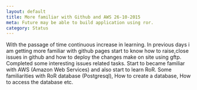 ```yaml
---
layout: default
title: More familiar with Github and AWS 26-10-2015
meta: Future may be able to build application using ror.
category: Status
---
```

With the passage of time continuous increase in learning. In previous days i am getting more familiar with github pages start to know how to raise,close issues in github and how to deploy the changes make on site using gftp. Completed some interesting issues related tasks. Start to became familiar with AWS (Amazon Web Services) and also start to learn RoR. Some familiarities with RoR database (Postgresql), How to create a database, How to access the database etc.